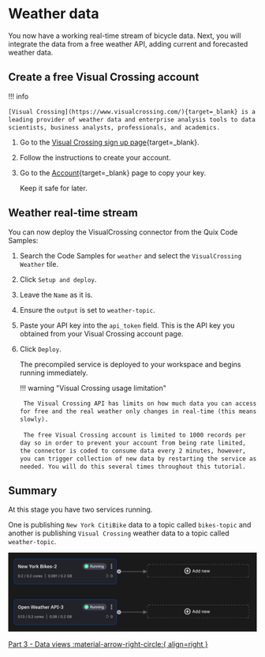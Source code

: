 # Weather data

You now have a working real-time stream of bicycle data. Next, you will integrate the data from a free weather API, adding current and forecasted weather data. 

## Create a free Visual Crossing account

!!! info

	[Visual Crossing](https://www.visualcrossing.com/){target=_blank} is a leading provider of weather data and enterprise analysis tools to data scientists, business analysts, professionals, and academics.
	
1. Go to the [Visual Crossing sign up page](https://www.visualcrossing.com/sign-up){target=_blank}.

2. Follow the instructions to create your account.

3. Go to the [Account](https://www.visualcrossing.com/account){target=_blank} page to copy your key. 

	Keep it safe for later.

## Weather real-time stream

You can now deploy the VisualCrossing connector from the Quix Code Samples:

1. Search the Code Samples for `weather` and select the `VisualCrossing Weather` tile.

2. Click `Setup and deploy`.

3. Leave the `Name` as it is.
	
4. Ensure the `output` is set to `weather-topic`.

5. Paste your API key into the `api_token` field. This is the API key you obtained from your Visual Crossing account page.

6. Click `Deploy`.

	The precompiled service is deployed to your workspace and begins running immediately.

	!!! warning "Visual Crossing usage limitation"

		The Visual Crossing API has limits on how much data you can access for free and the real weather only changes in real-time (this means slowly). 
		
		The free Visual Crossing account is limited to 1000 records per day so in order to prevent your account from being rate limited, the connector is coded to consume data every 2 minutes, however, you can trigger collection of new data by restarting the service as needed. You will do this several times throughout this tutorial.

## Summary

At this stage you have two services running.

One is publishing `New York CitiBike` data to a topic called `bikes-topic` and another is publishing `Visual Crossing` weather data to a topic called `weather-topic`.

![Successfully deployed pipeline](./images/early-success.png)

[Part 3 - Data views :material-arrow-right-circle:{ align=right }](3-data.md)
